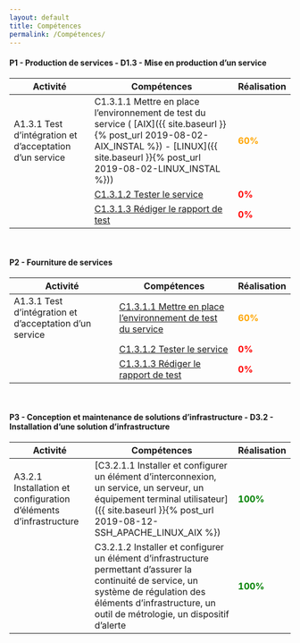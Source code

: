 ```yaml
---
layout: default
title: Compétences
permalink: /Compétences/
---
```

#### __P1 - Production de services - D1.3 - Mise en production d’un service__


| Activité | Compétences | Réalisation |
|----------|-------------|-------------|
| A1.3.1 Test d’intégration et d’acceptation d’un service |C1.3.1.1 Mettre en place l’environnement de test du service ( [AIX]({{ site.baseurl }}{% post_url 2019-08-02-AIX_INSTAL %}) - [LINUX]({{ site.baseurl }}{% post_url 2019-08-02-LINUX_INSTAL %}))| <span style="color:orange"><strong>60%</strong></span>  |
|                                | [C1.3.1.2 Tester le service]() |<span style="color:red"><strong>0%</strong></span> |
|| [C1.3.1.3 Rédiger le rapport de test]() |<span style="color:red"><strong>0%</strong></span> |

&nbsp;

#### __P2 - Fourniture de services__


| Activité | Compétences | Réalisation |
|----------|-------------|-------------|
| A1.3.1 Test d’intégration et d’acceptation d’un service |[C1.3.1.1 Mettre en place l’environnement de test du service]()| <span style="color:orange"><strong>60%</strong></span>  |
|                                | [C1.3.1.2 Tester le service]() |<span style="color:red"><strong>0%</strong></span> |
|| [C1.3.1.3 Rédiger le rapport de test]() |<span style="color:red"><strong>0%</strong></span> |

&nbsp;

#### __P3 - Conception et maintenance de solutions d’infrastructure - D3.2 - Installation d’une solution d’infrastructure__

| Activité | Compétences | Réalisation |
|----------|-------------|-------------|
| A3.2.1 Installation et configuration d’éléments d’infrastructure| [C3.2.1.1 Installer et configurer un élément d’interconnexion, un service, un serveur, un équipement terminal utilisateur]({{ site.baseurl }}{% post_url 2019-08-12-SSH_APACHE_LINUX_AIX %})| <span style="color:green"><strong>100%</strong></span> |
|                                | C3.2.1.2 Installer et configurer un élément d’infrastructure permettant d’assurer la continuité de service, un système de régulation des éléments d’infrastructure, un outil de métrologie, un dispositif d’alerte |<span style="color:green"><strong>100%</strong></span> |

